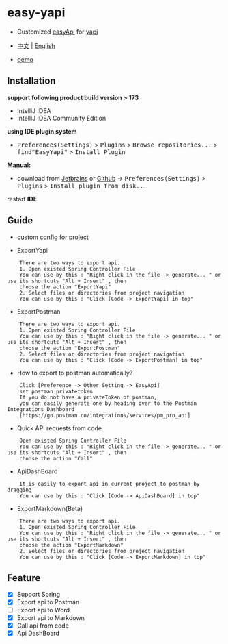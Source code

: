 # easy-yapi
- Customized [easyApi](https://github.com/tangcent/easy-api) for [yapi](https://github.com/YMFE/yapi)

- [中文](https://github.com/tangcent/easy-yapi/blob/master/README_cn.md) | [English](https://github.com/tangcent/easy-yapi/blob/master/README.md)

- [demo](https://github.com/tangcent/spring-demo)

Installation
----

**support following product build version > 173**

- IntelliJ IDEA
- IntelliJ IDEA Community Edition

**using IDE plugin system**
- <kbd>Preferences(Settings)</kbd> > <kbd>Plugins</kbd> > <kbd>Browse repositories...</kbd> > <kbd>find"EasyYapi"</kbd> > <kbd>Install Plugin</kbd>

**Manual:**
- download from [Jetbrains](https://plugins.jetbrains.com/plugin/12458-easyyapi) or [Github](https://github.com/tangcent/easy-yapi-plugins/raw/master/idea/easy-yapi.jar) -> <kbd>Preferences(Settings)</kbd> > <kbd>Plugins</kbd> > <kbd>Install plugin from disk...</kbd>

restart **IDE**.


## Guide

* [custom config for project](https://github.com/tangcent/easy-api/wiki/Use-Config-Make-Plugin-More-Intelligent(Export-Spring-Api-To-Postman))

* ExportYapi
```textCode
    There are two ways to export api.
    1. Open existed Spring Controller File
    You can use by this : "Right click in the file -> generate... " or use its shortcuts "Alt + Insert" , then
    choose the action "ExportYapi"
    2. Select files or directories from project navigation
    You can use by this : "Click [Code -> ExportYapi] in top"
```

* ExportPostman
```textCode
    There are two ways to export api.
    1. Open existed Spring Controller File
    You can use by this : "Right click in the file -> generate... " or use its shortcuts "Alt + Insert" , then
    choose the action "ExportPostman"
    2. Select files or directories from project navigation
    You can use by this : "Click [Code -> ExportPostman] in top"
```

* How to export to postman automatically?
 
```text
    Click [Preference -> Other Setting -> EasyApi]
    set postman privatetoken
    If you do not have a privateToken of postman,
    you can easily generate one by heading over to the Postman Integrations Dashboard
    [https://go.postman.co/integrations/services/pm_pro_api]
```

* Quick API requests from code

```textCode
    Open existed Spring Controller File
    You can use by this : "Right click in the file -> generate... " or use its shortcuts "Alt + Insert" , then
    choose the action "Call"
```



* ApiDashBoard
```textCode
    It is easily to export api in current project to postman by dragging
    You can use by this : "Click [Code -> ApiDashBoard] in top"
```

* ExportMarkdown(Beta)
```textCode
    There are two ways to export api.
    1. Open existed Spring Controller File
    You can use by this : "Right click in the file -> generate... " or use its shortcuts "Alt + Insert" , then
    choose the action "ExportMarkdown"
    2. Select files or directories from project navigation
    You can use by this : "Click [Code -> ExportMarkdown] in top"
```

## Feature
- [X] Support Spring
- [X] Export api to Postman
- [ ] Export api to Word
- [X] Export api to Markdown
- [X] Call api from code
- [X] Api DashBoard
